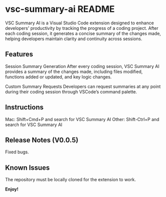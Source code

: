 # vsc-summary-ai README

VSC Summary AI is a Visual Studio Code extension designed to enhance developers' productivity by tracking the progress of a coding project. After each coding session, it generates a concise summary of the changes made, helping developers maintain clarity and continuity across sessions.

## Features

Session Summary Generation
 After every coding session, VSC Summary AI provides a summary of the changes made, including files modified, functions added or updated, and key logic changes.

Custom Summary Requests
 Developers can request summaries at any point during their coding session through VSCode’s command palette.

## Instructions

Mac: Shift+Cmd+P and search for VSC Summary AI
Other: Shift-Ctrl+P and search for VSC Summary AI

## Release Notes (V0.0.5)

Fixed bugs.

## Known Issues

The repository must be locally cloned for the extension to work.

**Enjoy!**

